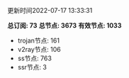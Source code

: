 更新时间2022-07-17 13:33:31

**总订阅: 73**
**总节点: 3673**
**有效节点: 1033**
- trojan节点: 161
- v2ray节点: 106
- ss节点: 763
- ssr节点: 3
